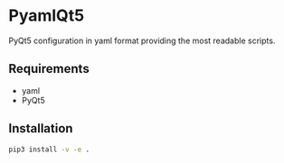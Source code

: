 # PyamlQt5

PyQt5 configuration in yaml format providing the most readable scripts.

## Requirements

- yaml
- PyQt5

## Installation

```bash
pip3 install -v -e . 
```